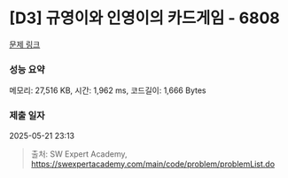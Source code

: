 # [D3] 규영이와 인영이의 카드게임 - 6808 

[문제 링크](https://swexpertacademy.com/main/code/problem/problemDetail.do?contestProbId=AWgv9va6HnkDFAW0) 

### 성능 요약

메모리: 27,516 KB, 시간: 1,962 ms, 코드길이: 1,666 Bytes

### 제출 일자

2025-05-21 23:13



> 출처: SW Expert Academy, https://swexpertacademy.com/main/code/problem/problemList.do